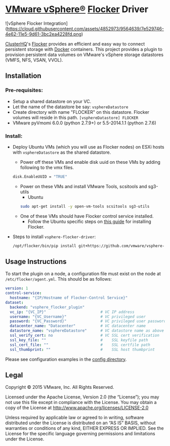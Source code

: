 # [VMware vSphere®](http://www.vmware.com/products/vsphere) [Flocker](https://clusterhq.com/flocker/introduction/) Driver

![vSphere Flocker Integration]
(https://cloud.githubusercontent.com/assets/4852973/9564639/7e529746-4e62-11e5-9d61-3bc2ea4228fd.png)

[ClusterHQ](https://clusterhq.com)'s [Flocker](https://clusterhq.com/flocker/introduction/) provides an efficient and easy way to connect persistent storage with [Docker](http://docker.com) containers. This project provides a plugin to provision persistent data volumes on VMware's vSphere storage datastores (VMFS, NFS, VSAN, VVOL).

## Installation

### Pre-requisites:
  - Setup a shared datastore on your VC.
  - Let the name of the datastore be say: `vsphereDatastore`
  - Create directory with name "FLOCKER" on this datastore. Flocker volumes will reside in this path.
    `[vsphereDatastore] FLOCKER`
  - VMware pyVmomi 6.0.0 (python 2.7.9+) or 5.5-2014.1.1 (python 2.7.6)

### Install:

- Deploy Ubuntu VMs (which you will use as Flocker nodes) on ESXi hosts with `vsphereDatastore` as the shared datastore.
  - Power off these VMs and enable disk uuid on these VMs by adding following to the vmx files.
   ```bash
   disk.EnableUUID​ = "TRUE"
   ```
  - Power on these VMs and install VMware Tools, scsitools and sg3-utils
    - Ubuntu<br>
     ```bash
     sudo apt-get install -y open-vm-tools scsitools sg3-utils
     ```
  - One of these VMs should have Flocker control service installed.
    - Follow the Ubuntu specific steps on [this guide](https://docs.clusterhq.com/en/latest/docker-integration/index.html​) for installing Flocker.


- Steps to install `vsphere-flocker-driver`:
  ```bash
  /opt/flocker/bin/pip install git+https://github.com/vmware/vsphere-flocker-driver.git
  ```

## Usage Instructions
To start the plugin on a node, a configuration file must exist on the node at `/etc/flocker/agent.yml`. This should be as follows:
```yaml
version: 1
control-service:
  hostname: "{IP/Hostname of Flocker-Control Service}"
dataset:
  backend: "vsphere_flocker_plugin"
  vc_ip: "{VC_IP}"                        # VC IP address
  username: "{VC_Username}"               # VC privileged user
  password: "{VC_Password}"               # VC privileged user password
  datacenter_name: "Datacenter"           # VC datacenter name
  datastore_name: "vsphereDatastore"      # VC datastore name as above  
  ssl_verify_cert: no                     # VC SSL cert verification
  ssl_key_file: ""                        #    SSL keyfile path
  ssl_cert_file: ""                       #    SSL certfile path
  ssl_thumbprint: ""                      #    SSL host thumbprint
```

Please see configuration examples in the [config directory](vsphere_flocker_plugin/config/).

## Legal

Copyright © 2015 VMware, Inc.  All Rights Reserved.

Licensed under the Apache License, Version 2.0 (the “License”); you may not
use this file except in compliance with the License.  You may obtain a copy of
the License at http://www.apache.org/licenses/LICENSE-2.0

Unless required by applicable law or agreed to in writing, software distributed
under the License is distributed on an “AS IS” BASIS, without warranties or
conditions of any kind, EITHER EXPRESS OR IMPLIED.  See the License for the
specific language governing permissions and limitations under the License.
